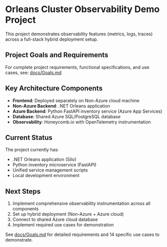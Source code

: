 # Orleans Cluster Observability Demo Project

This project demonstrates observability features (metrics, logs, traces) across a full-stack hybrid deployment setup.

## Project Goals and Requirements

For complete project requirements, functional specifications, and use cases, see: [docs/Goals.md](../docs/Goals.md)

## Key Architecture Components

- **Frontend**: Deployed separately on Non-Azure cloud machine
- **Non-Azure Backend**: .NET Orleans application 
- **Azure Backend**: Python FastAPI inventory service (Azure App Services)
- **Database**: Shared Azure SQL/PostgreSQL database
- **Observability**: Honeycomb.io with OpenTelemetry instrumentation

## Current Status

The project currently has:
- .NET Orleans application (Silo)
- Python inventory microservice (FastAPI)
- Unified service management scripts
- Local development environment

## Next Steps

1. Implement comprehensive observability instrumentation across all components
2. Set up hybrid deployment (Non-Azure + Azure cloud)
3. Connect to shared Azure cloud database
4. Implement required use cases for demonstration

See [docs/Goals.md](../docs/Goals.md) for detailed requirements and 14 specific use cases to demonstrate.